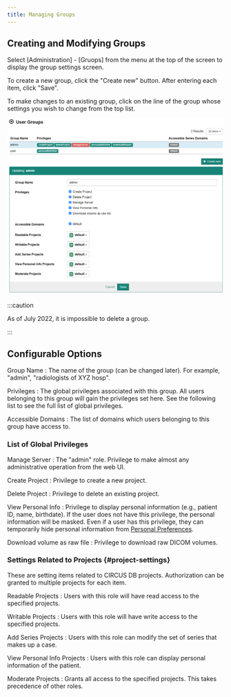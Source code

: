 ```yaml
---
title: Managing Groups
---
```


## Creating and Modifying Groups

Select [Administration] - [Gruops] from the menu at the top of the screen to display the group settings screen.

To create a new group, click the "Create new" button. After entering each item, click "Save".

To make changes to an existing group, click on the line of the group whose settings you wish to change from the top list.

![Groups](./groups.png)

:::caution

As of July 2022, it is impossible to delete a group.

:::

## Configurable Options

Group Name
: The name of the group (can be changed later). For example, "admin", "radiologists of XYZ hosp".

Privileges
: The global privileges associated with this group. All users belonging to this group will gain the privileges set here. See the following list to see the full list of global privileges.

Accessible Domains
: The list of domains which users belonging to this group have access to.

### List of Global Privileges

Manage Server
: The "admin" role. Privilege to make almost any administrative operation from the web UI.

Create Project
: Privilege to create a new project.

Delete Project
: Privilege to delete an existing project.

View Personal Info
: Privilege to display personal information (e.g., patient ID, name, birthdate). If the user does not have this privilege, the personal information will be masked. Even if a user has this privilege, they can temporarily hide personal information from [Personal Preferences](../users/user-preference.md).

Download volume as raw file
: Privilege to download raw DICOM volumes.

### Settings Related to Projects {#project-settings}

These are setting items related to CIRCUS DB projects. Authorization can be granted to multiple projects for each item.

Readable Projects
: Users with this role will have read access to the specified projects.

Writable Projects
: Users with this role will have write access to the specified projects.

Add Series Projects
: Users with this role can modify the set of series that makes up a case.

View Personal Info Projects
: Users with this role can display personal information of the patient.

Moderate Projects
: Grants all access to the specified projects. This takes precedence of other roles.
